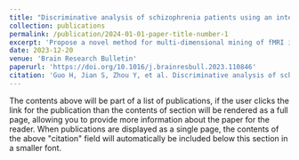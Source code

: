 ```yaml
---
title: "Discriminative analysis of schizophrenia patients using an integrated model combining 3D CNN with 2D CNN: A multimodal MR image and connectomics analysis"
collection: publications
permalink: /publication/2024-01-01-paper-title-number-1
excerpt: 'Propose a novel method for multi-dimensional mining of fMRI image information using an integrated model, uses 2D FC matrices based on gray matter maps and 3D T1 images as the input of the neural network, to do the discriminative analysis of schizophrenia patients.'
date: 2023-12-20
venue: 'Brain Research Bulletin'
paperurl: 'https://doi.org/10.1016/j.brainresbull.2023.110846'
citation: 'Guo H, Jian S, Zhou Y, et al. Discriminative analysis of schizophrenia patients using an integrated model combining 3D CNN with 2D CNN: A multimodal MR image and connectomics analysis[J]. Brain Research Bulletin, 2024, 206: 110846.'
---
```


The contents above will be part of a list of publications, if the user clicks the link for the publication than the contents of section will be rendered as a full page, allowing you to provide more information about the paper for the reader. When publications are displayed as a single page, the contents of the above "citation" field will automatically be included below this section in a smaller font.
